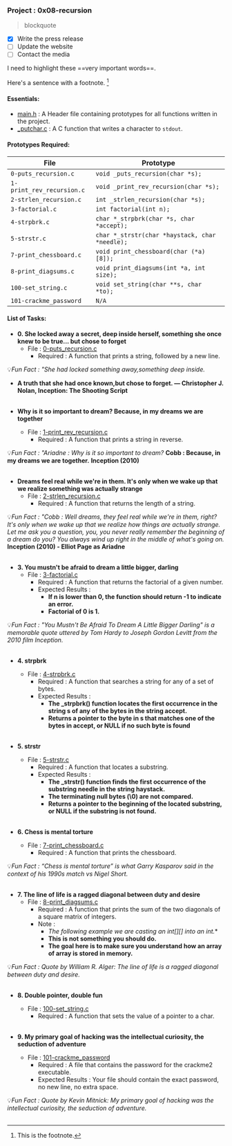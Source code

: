 <h3>Project : 0x08-recursion</h3>

> blockquote

- [x] Write the press release
- [ ] Update the website
- [ ] Contact the media

I need to highlight these ==very important words==.

Here's a sentence with a footnote. [^1]

[^1]: This is the footnote.

<h4>Essentials:</h4>

* [main.h](./main.h) : A Header file containing prototypes for all functions written in the project.
* [_putchar.c](./_putchar.c) : A C function that writes a character to `stdout`.

<h4>Prototypes Required:</h4>

| File                   | Prototype                                                      |
| -----------------------| ---------------------------------------------------------------|
| `0-puts_recursion.c`            | `void _puts_recursion(char *s);`              |
| `1-print_rev_recursion.c`           | `void _print_rev_recursion(char *s);`        |
| `2-strlen_recursion.c`           | `int _strlen_recursion(char *s);`                              |
| `3-factorial.c`           | `int factorial(int n);`                 |
| `4-strpbrk.c`          | `char *_strpbrk(char *s, char *accept);`                       |
| `5-strstr.c`           | `char *_strstr(char *haystack, char *needle);`                 |
| `7-print_chessboard.c` | `void print_chessboard(char (*a)[8]);`                         |
| `8-print_diagsums.c`   | `void print_diagsums(int *a, int size);`                       |
| `100-set_string.c`     | `void set_string(char **s, char *to);`                         |
| `101-crackme_password` | `N/A`                                                          |

<h4>List of Tasks:</h4>

* **0. She locked away a secret, deep inside herself, something she once knew to be true... but chose to forget**
  * File : [0-puts_recursion.c](./0-puts_recursion.c)
    * Required : A function that prints a string, followed by a new line.

💡*Fun Fact : "She had locked something away,something deep inside.*
   * **A truth that she had once known,but chose to forget. ― Christopher J. Nolan, Inception: The Shooting Script**
<br><br>

* **Why is it so important to dream? Because, in my dreams we are together**
  * File : [1-print_rev_recursion.c](./1-print_rev_recursion.c)
    * Required : A function that prints a string in reverse.
   
💡*Fun Fact : "Ariadne : Why is it so important to dream?*
    **Cobb : Because, in my dreams we are together.**
    **Inception (2010)**
 <br><br>
  
* **Dreams feel real while we're in them. It's only when we wake up that we realize something was actually strange**
  * File : [2-strlen_recursion.c](./2-strlen_recursion.c)
    * Required : A function that returns the length of a string.

💡*Fun Fact : "Cobb : Well dreams, they feel real while we're in them, right? It's only when we wake up that we realize how things are actually strange. Let me ask you a question, you, you never really remember the beginning of a dream do you? You always wind up right in the middle of what's going on.*
  **Inception (2010) - Elliot Page as Ariadne**
 <br><br>
  
* **3. You mustn't be afraid to dream a little bigger, darling**
  * File : [3-factorial.c](./3-factorial.c)
    * Required : A function that returns the factorial of a given number.
    * Expected Results : 
      * **If n is lower than 0, the function should return -1 to indicate an error.**
      * **Factorial of 0 is 1.**

💡*Fun Fact : "You Mustn't Be Afraid To Dream A Little Bigger Darling" is a memorable quote uttered by Tom Hardy to Joseph Gordon Levitt from the 2010 film Inception.*
 <br><br>

* **4. strpbrk**
  * File : [4-strpbrk.c](./4-strpbrk.c)
    * Required : A function that searches a string for any of a set of bytes.
    * Expected Results : 
      * **The _strpbrk() function locates the first occurrence in the string s of any of the bytes in the string accept.**
      * **Returns a pointer to the byte in s that matches one of the bytes in accept, or NULL if no such byte is found**
 <br><br>
  
* **5. strstr**
  * File : [5-strstr.c](./5-strstr.c)
    * Required : A function that locates a substring.
    * Expected Results : 
      * **The _strstr() function finds the first occurrence of the substring needle in the string haystack.**
      * **The terminating null bytes (\0) are not compared.**
      * **Returns a pointer to the beginning of the located substring, or NULL if the substring is not found.**
 <br><br>

* **6. Chess is mental torture**
  * File : [7-print_chessboard.c](./7-print_chessboard.c)
    * Required : A function that prints the chessboard.

💡*Fun Fact : “Chess is mental torture” is what Garry Kasparov said in the context of his 1990s match vs Nigel Short.*
 <br><br>

* **7. The line of life is a ragged diagonal between duty and desire**
  * File : [8-print_diagsums.c](./8-print_diagsums.c)
    * Required : A function that prints the sum of the two diagonals of a square matrix of integers.
    * Note : 
      * **The following example we are casting an int[][] into an int*.**
      * **This is not something you should do.** 
      * **The goal here is to make sure you understand how an array of array is stored in memory.**

💡*Fun Fact : Quote by William R. Alger: The line of life is a ragged diagonal between duty and desire.*
 <br><br>

* **8. Double pointer, double fun**
  * File : [100-set_string.c](./100-set_string.c)
    * Required : A function that sets the value of a pointer to a char.
 <br><br>
  
* **9. My primary goal of hacking was the intellectual curiosity, the seduction of adventure**
  * File : [101-crackme_password](./101-crackme_password)
    * Required : A file that contains the password for the crackme2 executable.
    * Expected Results : Your file should contain the exact password, no new line, no extra space.
  
💡*Fun Fact : Quote by Kevin Mitnick: My primary goal of hacking was the intellectual curiosity, the seduction of adventure.*
 <br><br>
